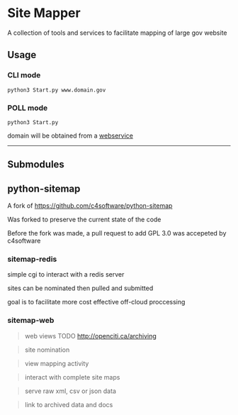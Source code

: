 # Site Mapper

A collection of tools and services to facilitate mapping of large gov website

## Usage

### CLI mode

`python3 Start.py www.domain.gov`

### POLL mode
`python3 Start.py`

domain will be obtained from a [webservice](http://openciti.ca/cgi-bin/peek)

----

## Submodules

## python-sitemap

A fork of https://github.com/c4software/python-sitemap

Was forked to preserve the current state of the code

Before the fork was made, a pull request to add GPL 3.0 was accepeted by c4software


### sitemap-redis

simple cgi to interact with a redis server

sites can be nominated then pulled and submitted

goal is to facilitate more cost effective off-cloud proccessing


### sitemap-web

>web views  TODO http://openciti.ca/archiving

>site nomination

>view mapping activity

>interact with complete site maps

>serve raw xml, csv or json data

>link to archived data and docs
